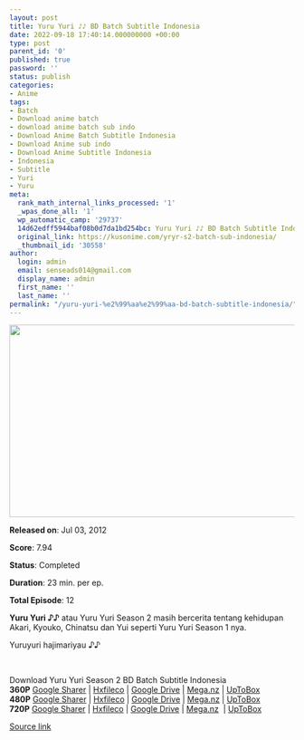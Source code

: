 ```yaml
---
layout: post
title: Yuru Yuri ♪♪ BD Batch Subtitle Indonesia
date: 2022-09-18 17:40:14.000000000 +00:00
type: post
parent_id: '0'
published: true
password: ''
status: publish
categories:
- Anime
tags:
- Batch
- Download anime batch
- download anime batch sub indo
- Download Anime Batch Subtitle Indonesia
- Download Anime sub indo
- Download Anime Subtitle Indonesia
- Indonesia
- Subtitle
- Yuri
- Yuru
meta:
  rank_math_internal_links_processed: '1'
  _wpas_done_all: '1'
  wp_automatic_camp: '29737'
  14d62edff5944baf08b0d7da1bd254bc: Yuru Yuri ♪♪ BD Batch Subtitle Indonesia
  original_link: https://kusonime.com/yryr-s2-batch-sub-indonesia/
  _thumbnail_id: '30558'
author:
  login: admin
  email: senseads014@gmail.com
  display_name: admin
  first_name: ''
  last_name: ''
permalink: "/yuru-yuri-%e2%99%aa%e2%99%aa-bd-batch-subtitle-indonesia/"
---
```

<p><img width="544" height="340" src="{{ site.baseurl }}/assets/2022/09/Yuru-Yuri-Season-2-BD-Subtitle-Indonesia-544x340.jpg" class="attachment-thumb-large size-thumb-large wp-post-image" alt="" loading="lazy" title="Yuru Yuri ♪♪ BD Batch Subtitle Indonesia" srcset="https://kusonime.com/wp-content/uploads/2017/04/Yuru-Yuri-Season-2-BD-Subtitle-Indonesia-544x340.jpg 544w, https://kusonime.com/wp-content/uploads/2017/04/Yuru-Yuri-Season-2-BD-Subtitle-Indonesia-300x188.jpg 300w, https://kusonime.com/wp-content/uploads/2017/04/Yuru-Yuri-Season-2-BD-Subtitle-Indonesia-768x480.jpg 768w, https://kusonime.com/wp-content/uploads/2017/04/Yuru-Yuri-Season-2-BD-Subtitle-Indonesia-520x325.jpg 520w, https://kusonime.com/wp-content/uploads/2017/04/Yuru-Yuri-Season-2-BD-Subtitle-Indonesia.jpg 790w" sizes="(max-width: 544px) 100vw, 544px" />
<p><b>Released on</b>: Jul 03, 2012</p>
<p>
<p><b>Score</b>: 7.94</p>
<p>
<p><b>Status</b>: Completed</p>
<p>
<p><b>Duration</b>: 23 min. per ep.</p>
<p>
<p><b>Total Episode</b>: 12</p>
<p>
<p><strong>Yuru Yuri ♪♪</strong> atau Yuru Yuri Season 2 masih bercerita tentang kehidupan Akari, Kyouko, Chinatsu dan Yui seperti Yuru Yuri Season 1 nya.</p>
<p>
<p>Yuruyuri hajimariyau ♪♪</p>
<p>
<p> </p>
<p>
<div class="smokeddl">
<div class="smokettl">Download Yuru Yuri Season 2 BD Batch Subtitle Indonesia</div>
<div class="smokeurl"><strong>360P</strong> <a href="https://acefile.co/f/12748297/kusonime-yuru-yuri-s2-bd-360p-rar" target="_blank" rel="noopener noreferrer">Google Sharer</a> | <a href="https://hxfile.co/lljmmoj4s6ux" target="_blank" rel="noopener">Hxfileco</a> | <a href="https://drive.google.com/uc?export=download&amp;id=174Uj38rGvvPcNImgs_Iov6R5_NwGvN0j" target="_blank" rel="noopener noreferrer">Google Drive</a> | <a href="https://mega.nz/file/XsgB1C6T#W8-nY9kI5rXAXRD9ulMHrXy2eqHMI3GEac6VIx7FxlQ">Mega.nz</a> | <a href="https://uptobox.com/fm6kvtrb3quf" target="_blank" rel="noopener noreferrer">UpToBox</a></div>
<div class="smokeurl"><strong>480P</strong> <a href="https://acefile.co/f/9410254/ks-yuru-yuri-s2-bd-480p-rar" target="_blank" rel="noopener noreferrer">Google Sharer</a> | <a href="https://hxfile.co/yc99idb884w5" target="_blank" rel="noopener">Hxfileco</a> | <a href="https://drive.google.com/uc?export=download&amp;id=1Z2a4Heq-UxfWM76X8tnAfgQ45lykvSRX" target="_blank" rel="noopener noreferrer">Google Drive</a> | <a href="https://mega.nz/#!ASAkWBaS!_sJ1w3AQfS2rK1A4Ij-3oHpEg1dOF2cFUsAW2gGdgxo">Mega.nz</a> | <a href="https://uptobox.com/r13tmyu7uio0" target="_blank" rel="noopener noreferrer">UpToBox</a></div>
<div class="smokeurl"><strong>720P</strong> <a href="https://acefile.co/f/9410255/ks-yuru-yuri-s2-bd-720p-rar" target="_blank" rel="noopener noreferrer">Google Sharer</a> | <a href="https://hxfile.co/8rl71on2r93z" target="_blank" rel="noopener">Hxfileco</a> | <a href="https://drive.google.com/uc?export=download&amp;id=1CRFqHfj0PQ18YwcCBUA7orgx_m8fMFn6" target="_blank" rel="noopener noreferrer">Google Drive</a> | <a href="https://mega.nz/#!cHwAVSQR!ud6TABe65SvpaHWn23N4XXL-SVlz41WI8T76c9gdtsc" target="_blank" rel="noopener noreferrer">Mega.nz</a>  | <a href="https://uptobox.com/ec93grva509v" target="_blank" rel="noopener noreferrer">UpToBox</a></div>
</div>
<p><a href="https://kusonime.com/yryr-s2-batch-sub-indonesia/">Source link </a></p>
